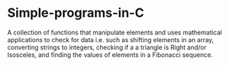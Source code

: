 # Simple-programs-in-C
A collection of functions that manipulate elements and uses mathematical applications to check for data i.e. such as shifting elements in an array, converting strings to integers, checking if a a triangle is Right and/or Isosceles, and finding the values of elements in a Fibonacci sequence.
